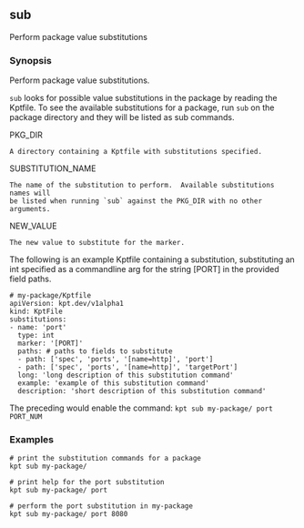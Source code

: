 ## sub

Perform package value substitutions

### Synopsis

Perform package value substitutions.

`sub` looks for possible value substitutions in the package by reading the Kptfile.
To see the available substitutions for a package, run `sub` on the package directory
and they will be listed as sub commands.

  PKG_DIR
  
    A directory containing a Kptfile with substitutions specified.
    
  SUBSTITUTION_NAME
  
    The name of the substitution to perform.  Available substitutions names will
    be listed when running `sub` against the PKG_DIR with no other arguments.

  NEW_VALUE
    
    The new value to substitute for the marker.
    
The following is an example Kptfile containing a substitution, substituting an
int specified as a commandline arg for the string [PORT] in the provided field paths.

    # my-package/Kptfile
    apiVersion: kpt.dev/v1alpha1
    kind: KptFile
    substitutions:
    - name: 'port'
      type: int
      marker: '[PORT]'
      paths: # paths to fields to substitute
      - path: ['spec', 'ports', '[name=http]', 'port']
      - path: ['spec', 'ports', '[name=http]', 'targetPort']
      long: 'long description of this substitution command'
      example: 'example of this substitution command'
      description: 'short description of this substitution command'
      
The preceding would enable the command: `kpt sub my-package/ port PORT_NUM`

### Examples

    # print the substitution commands for a package
    kpt sub my-package/
    
    # print help for the port substitution
    kpt sub my-package/ port
    
    # perform the port substitution in my-package
    kpt sub my-package/ port 8080
